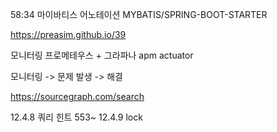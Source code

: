 58:34 마이바티스 어노테이션
MYBATIS/SPRING-BOOT-STARTER

https://preasim.github.io/39


모니터링
프로메테우스 + 그라파나
apm
actuator

모니터링 -> 문제 발생 -> 해결

https://sourcegraph.com/search


12.4.8 쿼리 힌트
553~
12.4.9 lock